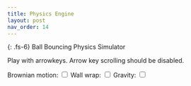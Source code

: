 ```yaml
---
title: Physics Engine
layout: post
nav_order: 14
---
```


{: .fs-6}
Ball Bouncing Physics Simulator

Play with arrowkeys. Arrow key scrolling should be disabled.

Brownian motion: <input type="checkbox" id="brownian">
Wall wrap: <input type="checkbox" id="wrap">
Gravity: <input type="checkbox" id="gravity">

<canvas id='cscreen' height=1000 width=1000 style="width:100%; height:100%; margin:0"></canvas>

<script type="text/javascript" src="../src/physics.js"></script>

